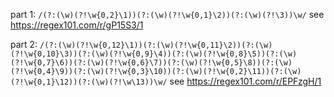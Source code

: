 part 1:
`/(?:(\w)(?!\w{0,2}\1))(?:(\w)(?!\w{0,1}\2))(?:(\w)(?!\3))\w/`
see https://regex101.com/r/gP15S3/1

part 2:
`/(?:(\w)(?!\w{0,12}\1))(?:(\w)(?!\w{0,11}\2))(?:(\w)(?!\w{0,10}\3))(?:(\w)(?!\w{0,9}\4))(?:(\w)(?!\w{0,8}\5))(?:(\w)(?!\w{0,7}\6))(?:(\w)(?!\w{0,6}\7))(?:(\w)(?!\w{0,5}\8))(?:(\w)(?!\w{0,4}\9))(?:(\w)(?!\w{0,3}\10))(?:(\w)(?!\w{0,2}\11))(?:(\w)(?!\w{0,1}\12))(?:(\w)(?!\w\13))\w/`
see https://regex101.com/r/EPFzgH/1

